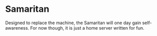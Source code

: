 # Samaritan
Designed to replace the machine, the Samaritan will one day gain self-awareness. For now though, it is just a home server written for fun.
